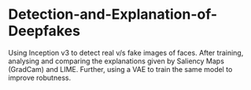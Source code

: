 # Detection-and-Explanation-of-Deepfakes
Using Inception v3 to detect real v/s fake images of faces. After training, analysing and comparing the explanations given by Saliency Maps (GradCam) and LIME. Further, using a VAE to train the same model to improve robutness. 
